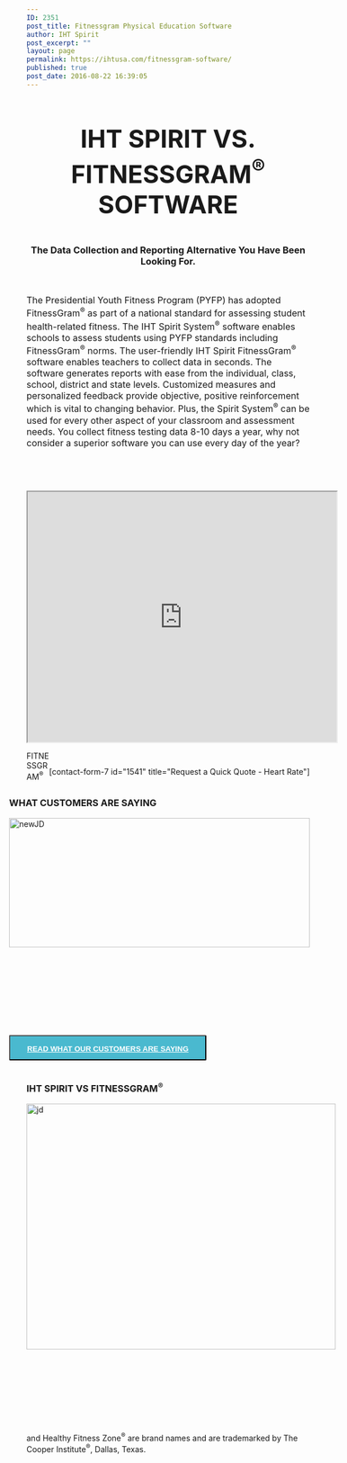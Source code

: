 ```yaml
---
ID: 2351
post_title: Fitnessgram Physical Education Software
author: IHT Spirit
post_excerpt: ""
layout: page
permalink: https://ihtusa.com/fitnessgram-software/
published: true
post_date: 2016-08-22 16:39:05
---
```

<div id="pl-2351"  class="panel-layout" ><div id="pg-2351-0"  class="panel-grid panel-no-style" ><div id="pgc-2351-0-0"  class="panel-grid-cell"  data-weight="1" ><div id="panel-2351-0-0-0" class="so-panel widget widget_sow-editor panel-first-child panel-last-child" data-index="0" data-style="{&quot;background_image_attachment&quot;:false,&quot;background_display&quot;:&quot;tile&quot;,&quot;featured_widgets&quot;:&quot;&quot;,&quot;bigger_title&quot;:&quot;&quot;}" ><div class="so-widget-sow-editor so-widget-sow-editor-base">
<div class="siteorigin-widget-tinymce textwidget">
	<h3 style="font-size: 44px; text-align: center;">IHT SPIRIT VS. FITNESSGRAM<strong><sup>®</sup> SOFTWARE</strong></h3>
<h3 style="text-align: center;">The Data Collection and Reporting Alternative You Have Been Looking For.</h3>
<p> </p>
<p style="font-size: 16px;">The Presidential Youth Fitness Program (PYFP) has adopted FitnessGram<sup>®</sup> as part of a national standard for assessing student health-related fitness. The IHT Spirit System<sup>®</sup> software enables schools to assess students using PYFP standards including FitnessGram<sup>®</sup> norms. The user-friendly IHT Spirit FitnessGram<sup>®</sup> software enables teachers to collect data in seconds. The software generates reports with ease from the individual, class, school, district and state levels. Customized measures and personalized feedback provide objective, positive reinforcement which is vital to changing behavior. Plus, the Spirit System<sup>®</sup> can be used for every other aspect of your classroom and assessment needs. You collect fitness testing data 8-10 days a year, why not consider a superior software you can use every day of the year?</p>
<p> </p>
<div>
<div>
<div>
<p id="video1" style="float: left; margin-top: 28px;"><iframe src="https://player.vimeo.com/video/179696846" width="550" height="445"></iframe></p>
</div>
<p id="form1" style="float: right; margin-top: 28px;">[contact-form-7 id="1541" title="Request a Quick Quote - Heart Rate"]</p>
</div>
</div>
<div style="float: right;">
<h3>WHAT CUSTOMERS ARE SAYING</h3>
<p id="bottomsections3" style="margin-top: 17px;"><a href="https://ihtusa.com/newjd/"><img class="wp-image-2980  alignleft" src="https://ihtusa.com/wp-content/uploads/2017/02/newJD.jpg" alt="newJD" width="535" height="230" srcset="https://ihtusa.com/wp-content/uploads/2017/02/newJD.jpg 1222w, https://ihtusa.com/wp-content/uploads/2017/02/newJD-300x129.jpg 300w, https://ihtusa.com/wp-content/uploads/2017/02/newJD-768x331.jpg 768w, https://ihtusa.com/wp-content/uploads/2017/02/newJD-1024x441.jpg 1024w, https://ihtusa.com/wp-content/uploads/2017/02/newJD-30x13.jpg 30w" sizes="(max-width: 535px) 100vw, 535px" /></a></p>
<p id="testimonialbutton" style="margin-top: 156px;"><button style="background-color: #4ab9cf; font-weight: bold; height: 45px; line-height: 45px; padding: 0 30px; border-radius: 2px; text-transform: uppercase; transition: all 100ms ease-out;" type="button"><a style="color: white;" href="https://www.ihtusa.com/testimonials">Read What Our Customers Are Saying</a></button></p>
</div>
<div style="float: left;">
<div style="float: left;">
<h3>IHT SPIRIT VS FITNESSGRAM<sup>®</sup></h3>
<p id="bottomsections3" style="margin-top: 17px;"><a href="https://ihtusa.com/wp-content/uploads/2016/10/FG_Chart.jpg"><img src="https://ihtusa.com/wp-content/uploads/2016/10/FG_Chart.jpg" alt="jd" width="550" height="437" /></a></p>
<p id="testimonialbutton" style="margin-top: 98px;"> </p>
</div>
<div style="float: left;"> </div>
</div>
</div>
</div></div></div></div><div id="pg-2351-1"  class="panel-grid panel-no-style" ><div id="pgc-2351-1-0"  class="panel-grid-cell"  data-weight="1" ><div id="panel-2351-1-0-0" class="so-panel widget widget_sow-editor panel-first-child panel-last-child" data-index="1" data-style="{&quot;background_image_attachment&quot;:false,&quot;background_display&quot;:&quot;tile&quot;,&quot;featured_widgets&quot;:&quot;&quot;,&quot;bigger_title&quot;:&quot;&quot;}" ><div class="so-widget-sow-editor so-widget-sow-editor-base">
<div class="siteorigin-widget-tinymce textwidget">
	<p>FITNESSGRAM<sup>®</sup> and Healthy Fitness Zone<sup>®</sup> are brand names and are trademarked by The Cooper Institute<sup>®</sup>, Dallas, Texas.</p>
</div>
</div></div></div></div></div>